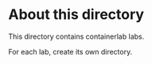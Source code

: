# About this directory
This directory contains containerlab labs.

For each lab, create its own directory.